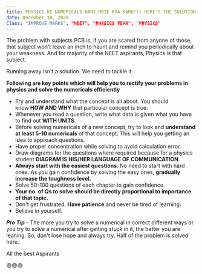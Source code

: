 ```yaml
---
title: PHYSICS KE NUMERICALS NAHI HOTE KYA KARU!!! HERE'S THE SOLUTION
date: December 10, 2020
Class: "IMPROVE MARKS", "NEET", "PHYSICS FEAR", "PHYSICS"
---
```


The problem with subjects PCB is, if you are scared from anyone of those, that subject won't leave an inch to haunt and remind you periodically about your weakness. And for majority of the NEET aspirants, Physics is that subject.

Running away isn't a solution. We need to tackle it.

**Following are key points which will help you to rectify your problems in physics and solve the numericals efficiently**

- Try and understand what the concept is all about. You should know **HOW AND WHY** that particular concept is true.
- Whenever you read a question, write what data is given what you have to find out **WITH UNITS**.
- Before solving numericals of a new concept, try to look and **understand at least 5-10 numericals** of that concept. This will help you getting an idea to approach questions.
- Have proper concentration while solving to avoid calculation error.
- Draw diagrams for the questions where required because for a physics student **DIAGRAM IS HIS/HER LANGUAGE OF COMMUNICATION**.
- **Always start with the easiest questions**. No need to start with hard ones. As you gain confidence by solving the easy ones, **gradually increase the toughness level.**
- Solve 50-100 questions of each chapter to gain confidence.
- **Your no. of Qs to solve should be directly proportional to importance of that topic.**
- Don't get frustrated. **Have patience** and never be tired of learning.
- Believe in yourself.

**_Pro Tip_** - The more you try to solve a numerical in correct different ways or you try to solve a numerical after getting stuck in it, the better you are leaning. So, don't lose hope and always try. Half of the problem is solved here.

All the best Aspirants

😄😄😄
